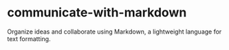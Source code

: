 # communicate-with-markdown
Organize ideas and collaborate using Markdown, a lightweight language for text formatting.
